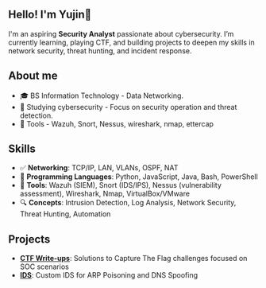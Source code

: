## Hello! I'm Yujin👋

I'm an aspiring **Security Analyst** passionate about cybersecurity. I’m currently learning, playing CTF, and building projects to deepen my skills in network security, threat hunting, and incident response.

## About me
* 🎓 BS Information Technology - Data Networking.
* 🌱 Studying cybersecurity - Focus on security operation and threat detection.
* 🎯 Tools - Wazuh, Snort, Nessus, wireshark, nmap, ettercap

## Skills
- ✅ **Networking**: TCP/IP, LAN, VLANs, OSPF, NAT
- 🧠 **Programming Languages**: Python, JavaScript, Java, Bash, PowerShell
- 🎯 **Tools**: Wazuh (SIEM), Snort (IDS/IPS), Nessus (vulnerability assessment), Wireshark, Nmap, VirtualBox/VMware
- 🔍 **Concepts**: Intrusion Detection, Log Analysis, Network Security, Threat Hunting, Automation

## Projects
- **[CTF Write-ups](https://medium.com/@barete.mart)**: Solutions to Capture The Flag challenges focused on SOC scenarios
- **[IDS](https://github.com/yujin-xin/IDS-for-MITM-attack)**: Custom IDS for ARP Poisoning and DNS Spoofing
<!--
**yujin-xin/yujin-xin** is a ✨ _special_ ✨ repository because its `README.md` (this file) appears on your GitHub profile.

Here are some ideas to get you started:

- 🔭 I’m currently working on ...
- 🌱 I’m currently learning ...
- 👯 I’m looking to collaborate on ...
- 🤔 I’m looking for help with ...
- 💬 Ask me about ...
- 📫 How to reach me: ...
- 😄 Pronouns: ...
- ⚡ Fun fact: ...
-->
